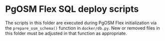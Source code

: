# PgOSM Flex SQL deploy scripts

The scripts in this folder are executed during PgOSM Flex initialization via
the `prepare_osm_schema()` function in `docker/db.py`.
New or removed files in this folder must be adjusted in that function
as appropriate.
